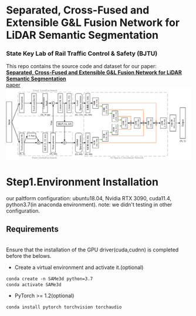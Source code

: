 # Separated, Cross-Fused and Extensible G&L Fusion Network for LiDAR Semantic Segmentation
### State Key Lab of Rail Traffic Control & Safety (BJTU)
This repo contains the source code and dataset for our paper:
<br>
[**Separated, Cross-Fused and Extensible G&L Fusion Network for LiDAR Semantic Segmentation**](https://github.com/mapping520/SAMe3d/)
<br>
[paper](https://github.com/mapping520/SAMe3d/)
![SAMe3d](/Figs/Backbone_work.Png)


# Step1.Environment Installation
our paltform configuration: ubuntu18.04, Nvidia RTX 3090, cuda11.4, python3.7(in anaconda environment).
note: we didn't testing in other configuration.

## Requirements
<br>
Ensure that the installation of the GPU driver(cuda,cudnn) is completed before the belows.
<br>

- Create a virtual environment and activate it.(optional)
```
conda create -n SAMe3d python=3.7
conda activate SAMe3d
```
- PyTorch >= 1.2(optional)
```
conda install pytorch torchvision torchaudio
```
